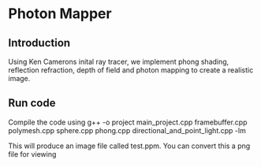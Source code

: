 

Photon Mapper
========

## Introduction

Using Ken Camerons inital ray tracer, we implement phong shading, reflection refraction, depth of field and photon mapping to create a realistic image.

## Run code

Compile the code using g++ -o project main_project.cpp framebuffer.cpp polymesh.cpp sphere.cpp phong.cpp directional_and_point_light.cpp -lm

This will produce an image file called test.ppm. You can convert this a png file for viewing
